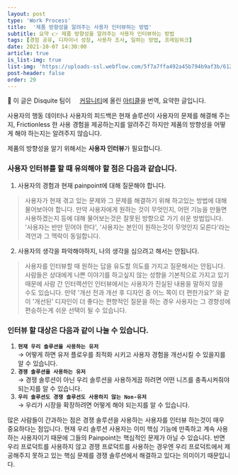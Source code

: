 ```yaml
---
layout: post
type: 'Work Process'
title:  '제품 방향성을 알려주는 사용자 인터뷰하는 방법'
subtitle: 요약 👉 제품 방향성을 알려주는 사용자 인터뷰하는 방법
tags: [경험 공유, 디자이너 성장, 사용자 조사, 일하는 방법, 프레임워크]
date: 2021-10-07 14:30:00
article: true
is_list-img: true
list-img: 'https://uploads-ssl.webflow.com/5f7a7ffa492a45b794b9af3b/612e05df04ec918e9e150956_user_interview-main.jpg'
post-header: false
order: 29
---
```


<p class="text-gray">
 🔗 이 글은 Disquite 팀이 <a href='https://www.disquiet.tech/post/' target='blank' rel='nofollow' id='outlink1' onclick='clickedOutlink(outlink1)'><img src='https://www.google.com/s2/favicons?sz=64&domain=https://www.disquiet.tech' style='display:inline; height: 1em; position: relative; bottom: -2px; margin-right: 2px;'>커뮤니티</a>에 올린 <a href='https://www.disquiet.tech/post/how-to-conduct-user-interview' target='blank' rel='nofollow' id='outlink2' onclick='clickedOutlink(outlink2)'>아티클</a>을 번역, 요약한 글입니다.
</p>

사용자의 행동 데이터나 사용자의 피드백은 현재 솔루션이 사용자의 문제를 해결해 주는지, Frictionless 한 사용 경험을 제공하는지를 알려주긴 하지만 제품의 방향성을 어떻게 해야 하는지는 알려주지 않습니다.

제품의 방향성을 알기 위해서는 **사용자 인터뷰**가 필요합니다.

### 사용자 인터뷰를 할 때 유의해야 할 점은 다음과 같습니다.

1. 사용자의 경험과 현재 painpoint에 대해 질문해야 합니다.

> 사용자가 현재 겪고 있는 문제와 그 문제를 해결하기 위해 하고있는 방법에 대해 물어보아야 합니다. 만약 사용자에게 원하는 것이 무엇인지, 어떤 기능을 만들면 사용하겠는지 등에 대해 물어보는것은 잘못된 방향으로 가기 쉬운 방법입니다. '사용자는 반만 믿어야 한다', '사용자는 본인이 원하는것이 무엇인지 모른다'라는 격언과 그 맥락이 동일합니다.

2. 사용자의 생각을 파악해야하지, 나의 생각을 심으려고 해서는 안됩니다.

> 사용자를 인터뷰할 때 원하는 답을 유도할 의도를 가지고 질문해서는 안됩니다. 사람들은 상대에게 나쁜 이야기를 하고싶지 않는 성향을 기본적으로 가지고 있기 때문에 사람 간 인터랙션인 인터뷰에서는 사용자가 진실된 내용을 말하지 않을 수도 있습니다. 만약 '개선 전과 개선 후 디자인 중 어느 쪽이 더 편한가요?' 와 같이 '개선된' 디자인이 더 좋다는 편향적인 질문을 하는 경우 사용자는 그 경향성에 편승하는게 쉬운 선택이 될 수 있습니다.

### 인터뷰 할 대상은 다음과 같이 나눌 수 있습니다.

1. **`현재 우리 솔루션을 사용하는 유저`**  
    → 어떻게 하면 유저 플로우를 최적화 시키고 사용자 경험을 개선시킬 수 있을지를 알 수 있습니다.
2. **`경쟁 솔루션을 사용하는 유저`**  
    → 경쟁 솔루션이 아닌 우리 솔루션을 사용하게끔 하려면 어떤 니즈를 충족시켜줘야 되는지를 알 수 있습니다.
3. **`우리 솔루션도 경쟁 솔루션도 사용하지 않는 Non-유저`**  
    → 우리가 시장을 확장하려면 어떻게 해야 되는지를 알 수 있습니다.

많은 사람들이 간과하는 점은 경쟁 솔루션을 사용하는 사용자를 인터뷰 하는것이 매우 중요하다는 점입니다. 현재 우리 솔루션 사용자는 이미 핵심 기능에 만족하고 계속 사용하는 사용자이기 때문에 그들의 Painpoint는 핵심적인 문제가 아닐 수 있습니다. 반면 우리 프로덕트를 사용하지 않고 경쟁 프로덕트를 사용하는 경우엔 우리 프로덕트에서 제공해주지 못하고 있는 핵심 문제를 경쟁 솔루션에서 해결하고 있다는 의미이기 때문입니다.